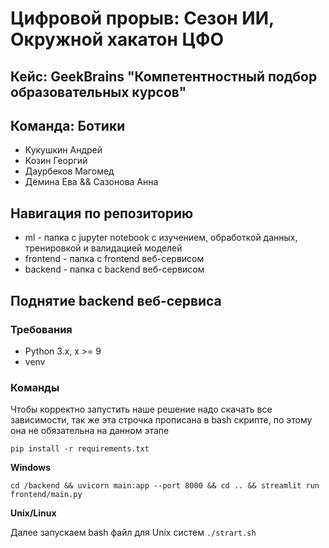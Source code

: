 # Цифровой прорыв: Сезон ИИ, Окружной хакатон ЦФО
## Кейс: GeekBrains "Компетентностный подбор образовательных курсов"
## Команда: Ботики
* Кукушкин Андрей 
* Козин Георгий 
* Даурбеков Магомед
* Дёмина Ева && Сазонова Анна

## Навигация по репозиторию
* ml - папка с jupyter notebook с изучением, обработкой данных, тренировкой и валидацией моделей
* frontend - папка с frontend веб-сервисом
* backend - папка с backend веб-сервисом
## Поднятие backend веб-сервисa
### Требования
* Python 3.x, x >= 9
* venv
### Команды
Чтобы корректно запустить наше решение надо скачать все зависимости, так же эта строчка прописана в bash скрипте, по этому она не обязательна на данном этапе

```pip install -r requirements.txt```

**Windows**

```cd /backend && uvicorn main:app --port 8000 && cd .. && streamlit run frontend/main.py```

**Unix/Linux**

Далее запускаем bash файл для Unix систем
```./strart.sh```
